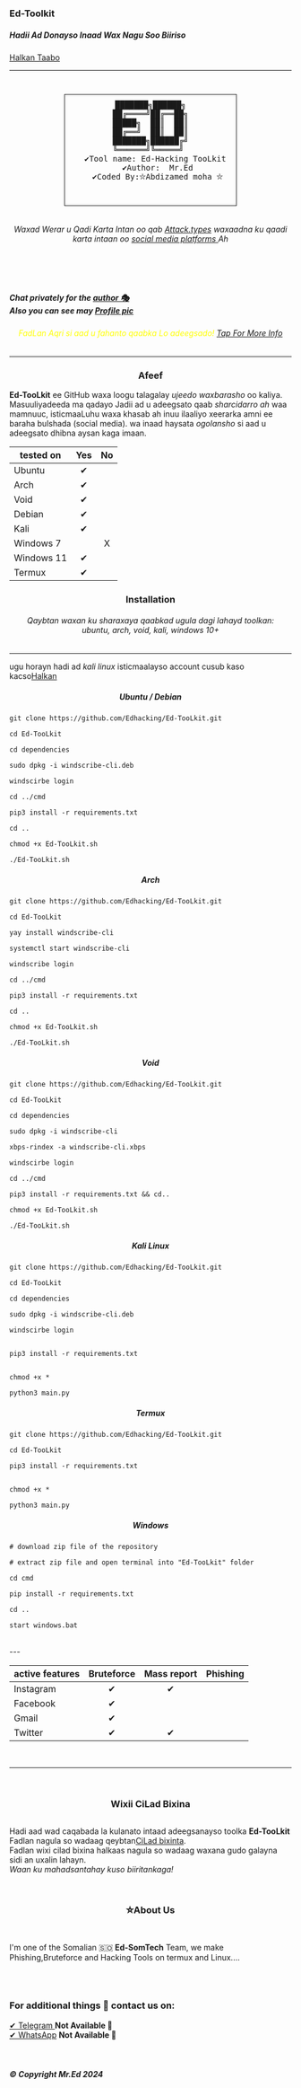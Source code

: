 ### Ed-Toolkit

 <h5>Hadii Ad Donayso Inaad Wax Nagu Soo Biiriso</h5> <a href="https://t.me/Ed110mo">Halkan Taabo</a>

---
<p align="center">
  <img src="images/Teamlogo.jpg" alt=""/>
</p>
<div align="center">
  <pre style="display: inline-block; border: 1px solid; padding: 10px;">
 ███████╗██████╗ 
██╔════╝██╔══██╗
█████╗  ██║  ██║
██╔══╝  ██║  ██║
███████╗██████╔╝
╚══════╝╚═════╝ 
   ✔Tool name: Ed-Hacking TooLkit 
   ✔Author:  Mr.Ed
   ✔Coded By:⛥Abdizamed moha ⛥

  </pre>
</div>

 

 <h6><p align="center">
    Waxad Werar u Qadi Karta Intan oo qab  <a href="https://github.com/Edhacking/Ed-Toolkit/blob/main/cmd/supported-attack.txt">Attack.types</a> waxaadna ku qaadi karta intaan oo <a href="https://github.com/Edhacking/Ed-TooLkit/blob/main/cmd/supported-social.txt">social media platforms </a> Ah
</p></h6>
</p>
<p align="center">
  <img src="https://img.shields.io/badge/release-v3.1.0-141449" alt=""/>
  <img src="https://img.shields.io/badge/written in-python | php-141449" alt=""/> <br>
  <img src="https://img.shields.io/badge/author-Mr.Ed-141449" alt=""/>
   <img src="https://img.shields.io/badge/Coded by-Abdizamed moha-141449" alt=""/>
<p> <h5> Chat privately for the
 <a href="https://wa.me/+252905705112"> author 🎭</a> <br> Also you can see may <a href="https://github.com/Edhacking/Ed-TooLkit/blob/main/images/Teamlogo.jpg">Profile pic</a> <br> </h5> </p>
 <h6><p align="center" style="color:yellow">
    FadLan Aqri si aad u fahanto qaabka Lo adeegsado! <a href="https://github.com/Edhacking/Ed-TooLkit/blob/main/cmd/You-must-read">Tap For More Info</a>
</i></a>
</p></h6>

---

<h3><p align="center">Afeef</p></h3>

<b>Ed-TooLkit</b> ee GitHub waxa loogu talagalay <i>ujeedo waxbarasho</i> oo kaliya. Masuuliyadeeda ma qadayo Jadii ad u adeegsato qaab <i>sharcidarro ah</i>
waa mamnuuc, isticmaaLuhu waxa khasab ah inuu ilaaliyo xeerarka amni ee baraha bulshada (social media).
  wa inaad haysata <i>ogolansho</i> si aad u adeegsato dhibna aysan kaga imaan.
<div align="center">

|  tested on   | Yes | No |
|-------|:-----------:|:-----------:|
| Ubuntu      |   ✔      |           |
| Arch        |     ✔      |           |
| Void        |       ✔    |           |           
| Debian      |     ✔      |           |          
| Kali        |     ✔      |           |          
| Windows 7   |           |    X       |          
| Windows 11 |     ✔      |           |          
| Termux |     ✔      |           |          

</div>


<h3><p align="center">Installation</p></h3>

 <h6><p align="center">
Qaybtan waxan ku sharaxaya qaabkad ugula dagi lahayd toolkan:<br> ubuntu, arch, void, kali, windows 10+
</p></h6>

---

ugu horayn hadi ad <i>kali linux</i> isticmaalayso account cusub kaso kacso[Halkan](https://windscribe.net/login)

<h5><p align="center">Ubuntu / Debian</p></h3>

```
git clone https://github.com/Edhacking/Ed-TooLkit.git

cd Ed-TooLkit

cd dependencies

sudo dpkg -i windscribe-cli.deb

windscirbe login 

cd ../cmd

pip3 install -r requirements.txt

cd ..

chmod +x Ed-TooLkit.sh

./Ed-TooLkit.sh
```

<h5><p align="center">Arch</p></h3>


```
git clone https://github.com/Edhacking/Ed-TooLkit.git

cd Ed-TooLkit

yay install windscribe-cli

systemctl start windscribe-cli

windscribe login

cd ../cmd

pip3 install -r requirements.txt

cd ..

chmod +x Ed-TooLkit.sh

./Ed-TooLkit.sh
```

<h5><p align="center">Void</p></h3>


```
git clone https://github.com/Edhacking/Ed-TooLkit.git

cd Ed-TooLkit

cd dependencies

sudo dpkg -i windscribe-cli

xbps-rindex -a windscribe-cli.xbps

windscirbe login 

cd ../cmd

pip3 install -r requirements.txt && cd..

chmod +x Ed-TooLkit.sh

./Ed-TooLkit.sh
```

<h5><p align="center">Kali Linux</p></h3>


```
git clone https://github.com/Edhacking/Ed-TooLkit.git

cd Ed-TooLkit

cd dependencies

sudo dpkg -i windscribe-cli.deb

windscirbe login 


pip3 install -r requirements.txt


chmod +x *

python3 main.py
```

<h5><p align="center">Termux</p></h3>


```
git clone https://github.com/Edhacking/Ed-TooLkit.git

cd Ed-TooLkit 

pip3 install -r requirements.txt


chmod +x *

python3 main.py
```

<h5><p align="center">Windows</p></h3>


```
# download zip file of the repository

# extract zip file and open terminal into "Ed-TooLkit" folder

cd cmd

pip install -r requirements.txt

cd ..

start windows.bat
```


<br>
---

<div align="center">

| active features | Bruteforce | Mass report | Phishing |
|-------|:-----------:|:-----------:|:-----------:|
| Instagram|   ✔      |      ✔     |           |
| Facebook|     ✔      |           |           |
| Gmail|       ✔    |           |           |
| Twitter|     ✔      |   ✔        |           |

</div> 

<br>

---



<br>

<h3><p align="center">Wixii CiLad Bixina</p></h3>

<p align="center">
  <img src="images/issues.gif" alt=""/>
</p>

Hadi aad wad caqabada la kulanato intaad adeegsanayso toolka <b>Ed-TooLkit</b> Fadlan nagula so wadaag qeybtan[CiLad bixinta](https://github.com/Edhacking/Ed-TooLkit/issues).<br> Fadlan wixi cilad bixina halkaas nagula so wadaag waxana gudo galayna sidi an uxalin lahayn.<br> <i>Waan ku mahadsantahay kuso biiritankaga!</i>

<br>
<h3><p align="center">⛥About Us</p></h3><br>
 
I'm one of the Somalian 🇸🇴  <b>Ed-SomTech</b> Team, we make Phishing,Bruteforce and Hacking Tools on termux and Linux....
<p align="center">
  <img src="images/Teamlogo.jpg" alt=""/>
</p> <br>
<h3><p aling="right">For additional things 💭 contact us on:</p></h3>
<a href="https://t.me/">✔  Telegram </a> <b> Not Available 🚫</b><br>
<a href="https://wa.me/">✔  WhatsApp</a> <b>Not Available 🚫</b>
<br>
<br>
<br>
<h5>© Copyright <b>Mr.Ed   </b>     2024</h5>

